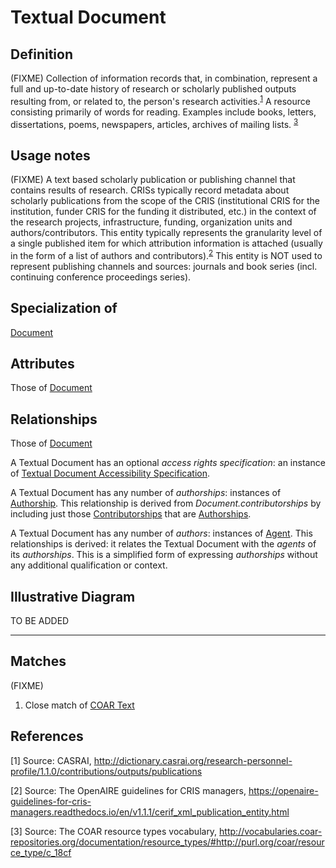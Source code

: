 # Textual Document

## Definition
(FIXME) Collection of information records that, in combination, represent a full and up-to-date history of research or scholarly published outputs resulting from, or related to, the person's research activities.<sup>[1](#fn1)</sup>
A resource consisting primarily of words for reading. Examples include books, letters, dissertations, poems, newspapers, articles, archives of mailing lists. <sup>[3](#fn3)</sup>

## Usage notes
(FIXME) A text based scholarly publication or publishing channel that contains results of research. CRISs typically record metadata about scholarly publications from the scope of the CRIS (institutional CRIS for the institution, funder CRIS for the funding it distributed, etc.) in the context of the research projects, infrastructure, funding, organization units and authors/contributors. This entity typically represents the granularity level of a single published item for which attribution information is attached (usually in the form of a list of authors and contributors).<sup>[2](#fn2)</sup> 
This entity is NOT used to represent publishing channels and sources: journals and book series (incl. continuing conference proceedings series).

## Specialization of
[Document](../entities/Document.md)

## Attributes
Those of [Document](../entities/Document.md#attributes)

## Relationships
Those of [Document](../entities/Document.md#relationships)

A Textual Document has an optional *access rights specification*: an instance of [Textual Document Accessibility Specification](../entities/Textual_Document_Accessibility_Specification.md).

A Textual Document has any number of *authorships*: instances of [Authorship](../entities/Authorship.md). This relationship is derived from *Document.contributorships* by including just those [Contributorships](../entities/Contributorship.md) that are [Authorships](../entities/Authorship.md).

A Textual Document has any number of *authors*: instances of [Agent](../entities/Agent.md). This relationships is derived: it relates the Textual Document with the *agents* of its *authorships*. This is a simplified form of expressing *authorships* without any additional qualification or context.

## Illustrative Diagram

TO BE ADDED

---
## Matches
(FIXME)
1. Close match of [COAR Text](http://vocabularies.coar-repositories.org/documentation/resource_types/#http://purl.org/coar/resource_type/c_18cf)

## References
<a name="fn1">\[1\]</a> Source: CASRAI, http://dictionary.casrai.org/research-personnel-profile/1.1.0/contributions/outputs/publications 

<a name="fn2">\[2\]</a> Source: The OpenAIRE guidelines for CRIS managers, https://openaire-guidelines-for-cris-managers.readthedocs.io/en/v1.1.1/cerif_xml_publication_entity.html

<a name="fn3">\[3\]</a> Source: The COAR resource types vocabulary, http://vocabularies.coar-repositories.org/documentation/resource_types/#http://purl.org/coar/resource_type/c_18cf
